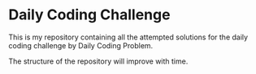 # Daily Coding Challenge
This is my repository containing all the attempted solutions for the daily coding challenge by Daily Coding Problem.

The structure of the repository will improve with time.